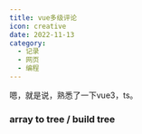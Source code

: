 ```yaml
---
title: vue多级评论
icon: creative
date: 2022-11-13
category:
  - 记录
  - 网页
  - 编程
---
```


嗯，就是说，熟悉了一下vue3，ts。

### array to tree / build tree
